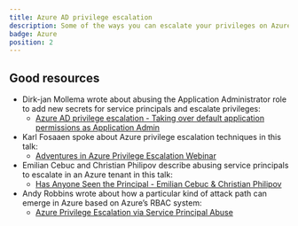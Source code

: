 ```yaml
---
title: Azure AD privilege escalation
description: Some of the ways you can escalate your privileges on Azure AD (AAD)
badge: Azure
position: 2
---
```


## Good resources
 - Dirk-jan Mollema wrote about abusing the Application Administrator role to add new secrets for service principals and escalate privileges:
    - [Azure AD privilege escalation - Taking over default application permissions as Application Admin](https://dirkjanm.io/azure-ad-privilege-escalation-application-admin/)
 - Karl Fosaaen spoke about Azure privilege escalation techniques in this talk:
    - [Adventures in Azure Privilege Escalation Webinar](https://www.netspi.com/webinars/lunch-learn-webinar-series/adventures-in-azure-privilege-escalation/)
 - Emilian Cebuc and Christian Philipov describe abusing service principals to escalate in an Azure tenant in this talk: 
    - [Has Anyone Seen the Principal - Emilian Cebuc & Christian Philipov](https://www.youtube.com/watch?v=QwVApszlIdY)
 - Andy Robbins wrote about how a particular kind of attack path can emerge in Azure based on Azure’s RBAC system:
    - [Azure Privilege Escalation via Service Principal Abuse](https://posts.specterops.io/azure-privilege-escalation-via-service-principal-abuse-210ae2be2a5)